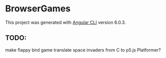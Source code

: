 # BrowserGames

This project was generated with [Angular CLI](https://github.com/angular/angular-cli) version 6.0.3.

## TODO:
  make flappy bird game
  translate space invaders from C to p5.js
  Platformer?
